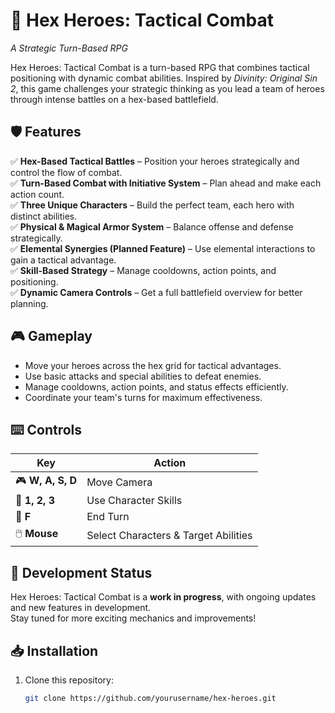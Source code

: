 # 🎲 Hex Heroes: Tactical Combat  
*A Strategic Turn-Based RPG*  

Hex Heroes: Tactical Combat is a turn-based RPG that combines tactical positioning with dynamic combat abilities. Inspired by *Divinity: Original Sin 2*, this game challenges your strategic thinking as you lead a team of heroes through intense battles on a hex-based battlefield.  

## 🛡️ Features  
✅ **Hex-Based Tactical Battles** – Position your heroes strategically and control the flow of combat.  
✅ **Turn-Based Combat with Initiative System** – Plan ahead and make each action count.  
✅ **Three Unique Characters** – Build the perfect team, each hero with distinct abilities.  
✅ **Physical & Magical Armor System** – Balance offense and defense strategically.  
✅ **Elemental Synergies (Planned Feature)** – Use elemental interactions to gain a tactical advantage.  
✅ **Skill-Based Strategy** – Manage cooldowns, action points, and positioning.  
✅ **Dynamic Camera Controls** – Get a full battlefield overview for better planning.  

## 🎮 Gameplay  
- Move your heroes across the hex grid for tactical advantages.  
- Use basic attacks and special abilities to defeat enemies.  
- Manage cooldowns, action points, and status effects efficiently.  
- Coordinate your team's turns for maximum effectiveness.  

## ⌨️ Controls  
| Key | Action |
|-----|--------|
| 🎮 **W, A, S, D** | Move Camera |
| 🎯 **1, 2, 3** | Use Character Skills |
| 🛑 **F** | End Turn |
| 🖱️ **Mouse** | Select Characters & Target Abilities |

## 🚀 Development Status  
Hex Heroes: Tactical Combat is a **work in progress**, with ongoing updates and new features in development.  
Stay tuned for more exciting mechanics and improvements!  

## 📥 Installation  
1. Clone this repository:  
   ```sh
   git clone https://github.com/yourusername/hex-heroes.git
